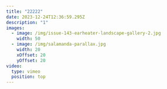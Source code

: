 ```yaml
---
title: "22222"
date: 2023-12-24T12:36:59.295Z
description: "1"
images:
  - image: /img/issue-143-earheater-landscape-gallery-2.jpg
    width: 50
  - image: /img/salamanda-parallax.jpg
    width: 20
    xOffset: 20
    yOffset: 20
video:
  type: vimeo
  position: top
---
```

